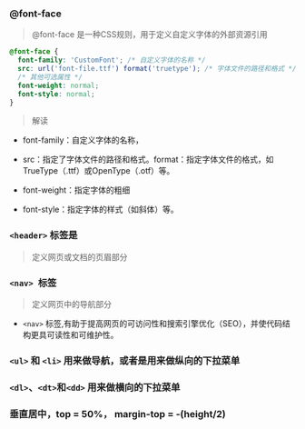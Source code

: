 ### @font-face 
> @font-face 是一种CSS规则，用于定义自定义字体的外部资源引用

```css
@font-face {
  font-family: 'CustomFont'; /* 自定义字体的名称 */
  src: url('font-file.ttf') format('truetype'); /* 字体文件的路径和格式 */
  /* 其他可选属性 */
  font-weight: normal;
  font-style: normal;
}
```

> 解读

* font-family：自定义字体的名称，
* src：指定了字体文件的路径和格式。format：指定字体文件的格式，如TrueType（.ttf）或OpenType（.otf）等。

* font-weight：指定字体的粗细
* font-style：指定字体的样式（如斜体）等。

### `<header>` 标签是 
> 定义网页或文档的页眉部分

### `<nav> `标签
> 定义网页中的导航部分
* `<nav>` 标签,有助于提高网页的可访问性和搜索引擎优化（SEO），并使代码结构更具可读性和可维护性。

### `<ul>` 和 `<li>` 用来做导航，或者是用来做纵向的下拉菜单
### `<dl>`、`<dt>`和`<dd>` 用来做横向的下拉菜单

### 垂直居中，top = 50%， margin-top = -(height/2)